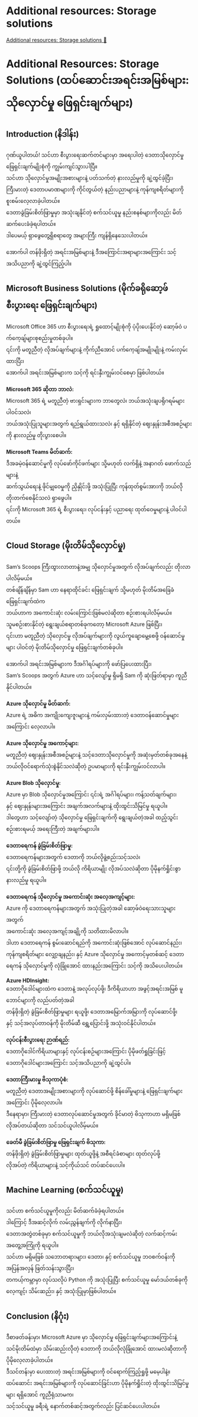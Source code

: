 # Additional resources: Storage solutions

[Additional resources: Storage solutions 🔗]()

# Additional Resources: Storage Solutions (ထပ်ဆောင်းအရင်းအမြစ်များ: သိုလှောင်မှု ဖြေရှင်းချက်များ)

## Introduction (နိဒါန်း)

ဂုဏ်ယူပါတယ်! သင်ဟာ စီးပွားရေးဆက်တင်များမှာ အရေးပါတဲ့ ဒေတာသိုလှောင်မှု ဖြေရှင်းချက်မျိုးစုံကို ကျွမ်းကျင်သွားပါပြီ။  
သင်ဟာ သိုလှောင်မှုအမျိုးအစားများနဲ့ ပတ်သက်တဲ့ နားလည်မှုကို ချဲ့ထွင်ခဲ့ပြီး၊  
ကြီးမားတဲ့ ဒေတာပမာဏများကို ကိုင်တွယ်တဲ့ နည်းပညာများနဲ့ ကုန်ကျစရိတ်များကို စူးစမ်းလေ့လာခဲ့ပါတယ်။  
ဒေတာခွဲခြမ်းစိတ်ဖြာမှုမှာ အသုံးချနိုင်တဲ့ စက်သင်ယူမှု နည်းစနစ်များကိုလည်း မိတ်ဆက်ပေးခံခဲ့ရပါတယ်။  
ဒါပေမယ့် ရှာဖွေတွေ့ရှိစရာတွေ အများကြီး ကျန်ရှိနေသေးပါတယ်။

အောက်ပါ တန်ဖိုးရှိတဲ့ အရင်းအမြစ်များနဲ့ ဒီအကြောင်းအရာများအကြောင်း သင့်အသိပညာကို ချဲ့ထွင်ကြည့်ပါ။

## Microsoft Business Solutions (မိုက်ခရိုဆော့ဖ် စီးပွားရေး ဖြေရှင်းချက်များ)

Microsoft Office 365 ဟာ စီးပွားရေးရဲ့ ရှုထောင့်မျိုးစုံကို ပံ့ပိုးပေးနိုင်တဲ့ ဆော့ဖ်ဝဲ ပက်ကေ့ချ်များစုစည်းမှုတစ်ခုပါ။  
၎င်းကို မတူညီတဲ့ လိုအပ်ချက်များနဲ့ ကိုက်ညီအောင် ပက်ကေ့ချ်အမျိုးမျိုးနဲ့ ကမ်းလှမ်းထားပြီး၊  
အောက်ပါ အရင်းအမြစ်များက သင့်ကို ရင်းနှီးကျွမ်းဝင်စေမှာ ဖြစ်ပါတယ်။

**Microsoft 365 ဆိုတာ ဘာလဲ:**  
Microsoft 365 ရဲ့ မတူညီတဲ့ ဗားရှင်းများက ဘာတွေလဲ၊ ဘယ်အသုံးချပရိုဂရမ်များ ပါဝင်သလဲ၊  
ဘယ်အသုံးပြုသူများအတွက် ရည်ရွယ်ထားသလဲ၊ နှင့် ရရှိနိုင်တဲ့ ဈေးနှုန်းအစီအစဉ်များကို နားလည်မှု တိုးပွားစေပါ။

**Microsoft Teams မိတ်ဆက်:**  
ဒီအခမဲ့ဝန်ဆောင်မှုကို လုပ်ဖော်ကိုင်ဖက်များ သို့မဟုတ် လက်ရှိနဲ့ အနာဂတ် ဖောက်သည်များနဲ့  
ဆက်သွယ်ရေးနဲ့ ဖိုင်မျှဝေမှုကို ညှိနှိုင်းဖို့ အသုံးပြုပြီး ကုန်ထုတ်စွမ်းအားကို ဘယ်လိုတိုးတက်စေနိုင်သလဲ ရှာဖွေပါ။  
၎င်းကို Microsoft 365 ရဲ့ စီးပွားရေး၊ လုပ်ငန်းနှင့် ပညာရေး ထုတ်ဝေမှုများနဲ့ ပါဝင်ပါတယ်။

## Cloud Storage (မိုးတိမ်သိုလှောင်မှု)

Sam’s Scoops ကြီးထွားလာတာနဲ့အမျှ သိုလှောင်မှုအတွက် လိုအပ်ချက်လည်း တိုးလာပါလိမ့်မယ်။  
တစ်ချိန်ချိန်မှာ Sam ဟာ နေရာထိုင်ခင်း ဖြေရှင်းချက် သို့မဟုတ် မိုးတိမ်အခြေခံ ဖြေရှင်းချက်ထဲက  
ဘယ်ဟာက အကောင်းဆုံး လမ်းကြောင်းဖြစ်မလဲဆိုတာ စဉ်းစားရပါလိမ့်မယ်။  
သူမစဉ်းစားနိုင်တဲ့ ရွေးချယ်စရာတစ်ခုကတော့ Microsoft Azure ဖြစ်ပြီး၊  
၎င်းဟာ မတူညီတဲ့ သိုလှောင်မှု လိုအပ်ချက်များကို လွယ်ကူချောမွေ့စေဖို့ ဝန်ဆောင်မှုများ ပါဝင်တဲ့ မိုးတိမ်သိုလှောင်မှု ဖြေရှင်းချက်တစ်ခုပါ။

အောက်ပါ အရင်းအမြစ်များက ဒီအင်္ဂါရပ်များကို ဖော်ပြပေးထားပြီး၊  
Sam’s Scoops အတွက် Azure ဟာ သင့်လျော်မှု ရှိမရှိ Sam ကို ဆုံးဖြတ်ရာမှာ ကူညီနိုင်ပါတယ်။

**Azure သိုလှောင်မှု မိတ်ဆက်:**  
Azure ရဲ့ အဓိက အကျိုးကျေးဇူးများနဲ့ ကမ်းလှမ်းထားတဲ့ ဒေတာဝန်ဆောင်မှုများအကြောင်း လေ့လာပါ။

**Azure သိုလှောင်မှု အကောင့်များ:**  
မတူညီတဲ့ ဈေးနှုန်းအစီအစဉ်များနဲ့ သင့်ဒေတာသိုလှောင်မှုကို အဆုံးမှတ်တစ်ခုအနေနဲ့  
ဘယ်လိုဝင်ရောက်သုံးစွဲနိုင်သလဲဆိုတဲ့ ဥပမာများကို ရင်းနှီးကျွမ်းဝင်လာပါ။

**Azure Blob သိုလှောင်မှု:**  
Azure မှာ Blob သိုလှောင်မှုအကြောင်း ၎င်းရဲ့ အင်္ဂါရပ်များ၊ ကန့်သတ်ချက်များ၊  
နှင့် ဈေးနှုန်းများအကြောင်း အချက်အလက်များနဲ့ ထိုးထွင်းသိမြင်မှု ရယူပါ။  
ဒါတွေဟာ သင့်လျော်တဲ့ သိုလှောင်မှု ဖြေရှင်းချက်ကို ရွေးချယ်တဲ့အခါ ထည့်သွင်းစဉ်းစားရမယ့် အရေးကြီးတဲ့ အချက်များပါ။

**ဒေတာရေကန် ခွဲခြမ်းစိတ်ဖြာမှု:**  
ဒေတာရေကန်များအတွက် ဒေတာကို ဘယ်လိုဖွဲ့စည်းသင့်သလဲ၊  
၎င်းတို့ကို ခွဲခြမ်းစိတ်ဖြာဖို့ ဘယ်လို ကိရိယာမျိုး လိုအပ်သလဲဆိုတာ ပိုမိုနက်ရှိုင်းစွာ နားလည်မှု ရယူပါ။

**ဒေတာရေကန် သိုလှောင်မှု အကောင်းဆုံး အလေ့အကျင့်များ:**  
Azure ကို ဒေတာရေကန်များအတွက် အသုံးပြုတဲ့အခါ ဆော့ဖ်ဝဲရေးသားသူများအတွက်  
အကောင်းဆုံး အလေ့အကျင့်အချို့ကို သတိထားမိလာပါ။  
ဒါဟာ ဒေတာရေကန် စွမ်းဆောင်ရည်ကို အကောင်းဆုံးဖြစ်အောင် လုပ်ဆောင်နည်း၊  
ကုန်ကျစရိတ်များ လျှော့ချနည်း၊ နှင့် Azure သိုလှောင်မှု အကောင့်မှတစ်ဆင့် ဒေတာရေကန် သိုလှောင်မှုကို လုံခြုံအောင် ထားနည်းအကြောင်း သင့်ကို အသိပေးပါတယ်။

**Azure HDInsight:**  
ဒေတာဂိုဒေါင်များထဲက ဒေတာနဲ့ အလုပ်လုပ်ဖို့၊ ဒီကိရိယာဟာ အဖွင့်အရင်းအမြစ် မူဘောင်များကို လည်ပတ်တဲ့အခါ  
တန်ဖိုးရှိတဲ့ ခွဲခြမ်းစိတ်ဖြာမှုများ ရယူဖို့၊ ဒေတာအမြောက်အမြားကို လုပ်ဆောင်ဖို့၊  
နှင့် သင့်အလုပ်တာဝန်ကို မိုးတိမ်ဆီ ရွှေ့ပြောင်းဖို့ အသုံးဝင်နိုင်ပါတယ်။

**လုပ်ငန်းစီးပွားရေး ဉာဏ်ရည်:**  
ဒေတာဂိုဒေါင်ကိရိယာများနှင့် လုပ်ငန်းစဉ်များအကြောင်း ပိုမိုဖတ်ရှုခြင်းဖြင့်  
ဒေတာဂိုဒေါင်များအကြောင်း သင့်အသိပညာကို ချဲ့ထွင်ပါ။

**ဒေတာကြီးမားမှု ဗိသုကာပုံစံ:**  
မတူညီတဲ့ ဒေတာအမျိုးအစားများကို လုပ်ဆောင်ဖို့ စိန်ခေါ်မှုများနဲ့ ဖြေရှင်းချက်များအကြောင်း ပိုမိုလေ့လာပါ။  
ဒီနေရာမှာ၊ ကြီးမားတဲ့ ဒေတာလုပ်ဆောင်မှုအတွက် ခိုင်မာတဲ့ ဗိသုကာဟာ မရှိမဖြစ် လိုအပ်တယ်ဆိုတာ သင်သင်ယူပါလိမ့်မယ်။

**ခေတ်မီ ခွဲခြမ်းစိတ်ဖြာမှု ဖြေရှင်းချက် ဗိသုကာ:**  
တန်ဖိုးရှိတဲ့ ခွဲခြမ်းစိတ်ဖြာမှုများ ထုတ်ယူဖို့နဲ့ အစီရင်ခံစာများ ထုတ်လုပ်ဖို့  
လိုအပ်တဲ့ ကိရိယာများနဲ့ သင့်ကိုယ်သင် တပ်ဆင်ပေးပါ။

## Machine Learning (စက်သင်ယူမှု)

သင်ဟာ စက်သင်ယူမှုကိုလည်း မိတ်ဆက်ခံခဲ့ရပါတယ်။  
ဒါကြောင့် ဒီအဆင့်လိုက် လမ်းညွှန်ချက်ကို လိုက်နာပြီး၊  
ဒေတာအတွဲတစ်ခုမှာ စက်သင်ယူမှုကို ဘယ်လိုအသုံးချမလဲဆိုတဲ့ လက်ဆင့်ကမ်း အတွေ့အကြုံကို ရယူပါ။  
သင်ဟာ မရှိမဖြစ် သဘောတရားများ၊ ဒေတာ၊ နှင့် စက်သင်ယူမှု ဘဝစက်ဝန်းကို အပြန်အလှန် ဖြတ်သန်းသွားပြီး၊  
တကယ့်ကမ္ဘာမှာ လုပ်သလိုပဲ Python ကို အသုံးပြုပြီး စက်သင်ယူမှု မော်ဒယ်တစ်ခုကို လေ့ကျင့်၊ သိမ်းဆည်း၊ နှင့် အသုံးပြုမှာဖြစ်ပါတယ်။

## Conclusion (နိဂုံး)

ဒီစာဖတ်ခန်းမှာ၊ Microsoft Azure မှာ သိုလှောင်မှု ဖြေရှင်းချက်များအကြောင်းနဲ့  
သင်မိုးတိမ်ထဲမှာ သိမ်းဆည်းလိုတဲ့ ဒေတာကို ဘယ်လိုလုံခြုံအောင် ထားမလဲဆိုတာကို ပိုမိုလေ့လာခဲ့ပါတယ်။  
ဒီသင်တန်းမှာ ပေးထားတဲ့ အရင်းအမြစ်များကို ဝင်ရောက်ကြည့်ရှုဖို့ မမေ့ပါနဲ့။  
ထပ်ဆောင်း အရင်းအမြစ်များကို လုပ်ဆောင်ခြင်းဟာ ပိုမိုနက်ရှိုင်းတဲ့ ထိုးထွင်းသိမြင်မှုများ ရရှိအောင် ကူညီရုံသာမက၊  
သင့်သင်ယူမှု ခရီးရဲ့ နောက်တစ်ဆင့်အတွက်လည်း ပြင်ဆင်ပေးပါတယ်။
